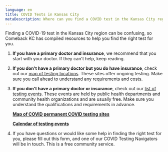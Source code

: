 ```yaml
---
language: en
title: COVID Tests in Kansas City
metaDescription: Where can you find a COVID test in the Kansas City region?
---
```

Finding a COVID-19 test in the Kansas City region can be confusing, so Comeback KC has compiled resources to help you find the right test for you.

1. **If you have a primary doctor and insurance**, we recommend that you start with your doctor. If they can't help, keep reading.


2. **If you don't have a primary doctor but you do have insurance**, check out our [map of testing locations](https://www.comebackkc.com/kc-covid-testing-locations/). These sites offer ongoing testing. Make sure you call ahead to understand any requirements and costs.


3. **If you don't have a primary doctor or insurance**, check out our [list of testing events](https://www.comebackkc.com/testing-events/). These events are held by public health departments and community health organizations and are usually free. Make sure you understand the qualifications and requirements in advance.



   **[Map of COVID permanent COVID testing sites](https://www.comebackkc.com/kc-covid-testing-locations/)**

   **[Calendar of testing events](https://www.comebackkc.com/testing-events/)**


4. If you have questions or would like some help in finding the right test for you, please fill out this form, and one of our COVID Testing Navigators will be in touch. This is a free community service.